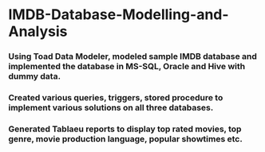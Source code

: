 # IMDB-Database-Modelling-and-Analysis

### Using Toad Data Modeler, modeled sample IMDB database and implemented the database in MS-SQL, Oracle and Hive with dummy data.

### Created various queries, triggers, stored procedure to implement various solutions on all three databases.
### Generated Tablaeu reports to display top rated movies, top genre, movie production language, popular showtimes etc.
